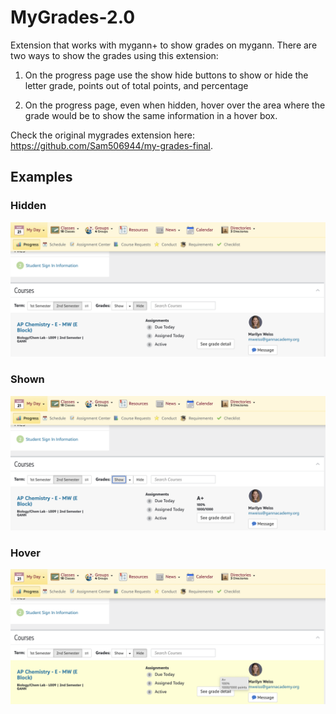 # MyGrades-2.0

Extension that works with mygann+ to show grades on mygann. There are two ways to show the grades using this extension:

1. On the progress page use the show hide buttons to show or hide the letter grade, points out of total points, and percentage

2. On the progress page, even when hidden, hover over the area where the grade would be to show the same information in a hover box.

Check the original mygrades extension here: https://github.com/Sam506944/my-grades-final.

## Examples
### Hidden
<img src="assets/image-hidden.png" width="700">

### Shown
<img src="assets/image-shown.png" width="700">

### Hover
<img src="assets/image-hover.png" width="700">
